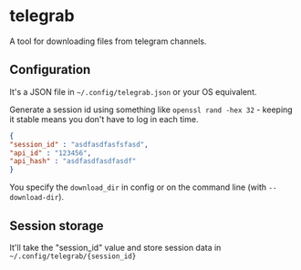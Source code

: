 # telegrab

A tool for downloading files from telegram channels.

## Configuration

It's a JSON file in `~/.config/telegrab.json` or your OS equivalent.

Generate a session id using something like `openssl rand -hex 32` - keeping it stable means you don't have to log in each time.

```json
{
"session_id" : "asdfasdfasfsfasd",
"api_id" : "123456",
"api_hash" : "asdfasdfasdfasdf"
}

```

You specify the `download_dir` in config or on the command line (with `--download-dir`).

## Session storage

It'll take the "session_id" value and store session data in `~/.config/telegrab/{session_id}`

